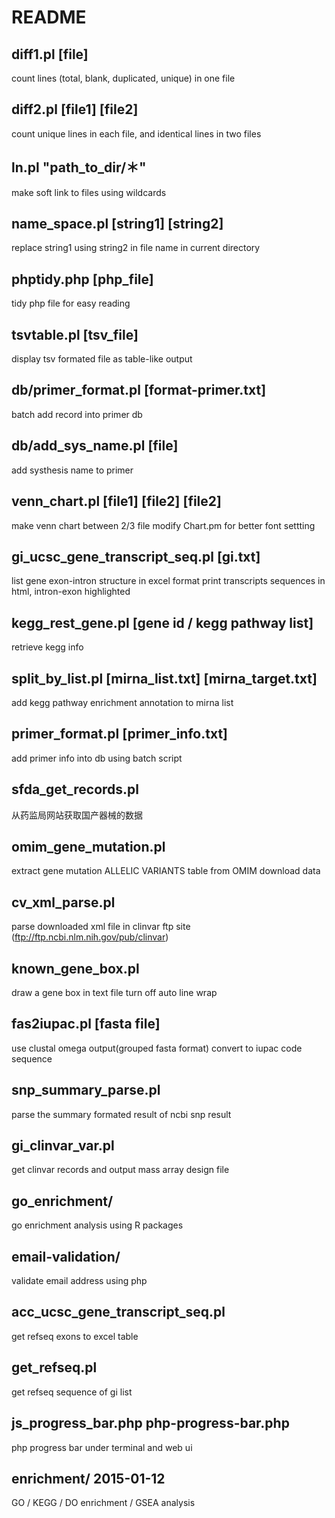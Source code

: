 # README

## diff1.pl [file]
count lines (total, blank, duplicated, unique) in one file

## diff2.pl [file1] [file2]
count unique lines in each file, and identical lines in two files

## ln.pl "path_to_dir/＊"
make soft link to files using wildcards

## name_space.pl [string1] [string2]
replace string1 using string2 in file name in current directory

## phptidy.php [php_file]
tidy php file for easy reading

## tsvtable.pl [tsv_file]
display tsv formated file as table-like output

## db/primer_format.pl [format-primer.txt]
batch add record into primer db

## db/add_sys_name.pl [file]
add systhesis name to primer

## venn_chart.pl [file1] [file2] [file2]
make venn chart between 2/3 file
modify Chart.pm for better font settting

## gi_ucsc_gene_transcript_seq.pl [gi.txt]
list gene exon-intron structure in excel format
print transcripts sequences in html, intron-exon highlighted

## kegg_rest_gene.pl [gene id / kegg pathway list]
retrieve kegg info

## split_by_list.pl [mirna_list.txt] [mirna_target.txt]
add kegg pathway enrichment annotation to mirna list

## primer_format.pl [primer_info.txt]
add primer info into db using batch script

## sfda_get_records.pl
从药监局网站获取国产器械的数据

## omim_gene_mutation.pl
extract gene mutation ALLELIC VARIANTS table from OMIM download data

## cv_xml_parse.pl
parse downloaded xml file in clinvar ftp site (ftp://ftp.ncbi.nlm.nih.gov/pub/clinvar)

## known_gene_box.pl
draw a gene box in text file
turn off auto line wrap

## fas2iupac.pl [fasta file]
use clustal omega output(grouped fasta format) convert to iupac code sequence

## snp_summary_parse.pl
parse the summary formated result of ncbi snp result

## gi_clinvar_var.pl
get clinvar records and output mass array design file

## go_enrichment/
go enrichment analysis using R packages

## email-validation/
validate email address using php

## acc_ucsc_gene_transcript_seq.pl
get refseq exons to excel table

## get_refseq.pl
get refseq sequence of gi list

## js_progress_bar.php php-progress-bar.php
php progress bar under terminal and web ui

## enrichment/ 2015-01-12
GO / KEGG / DO enrichment / GSEA analysis
